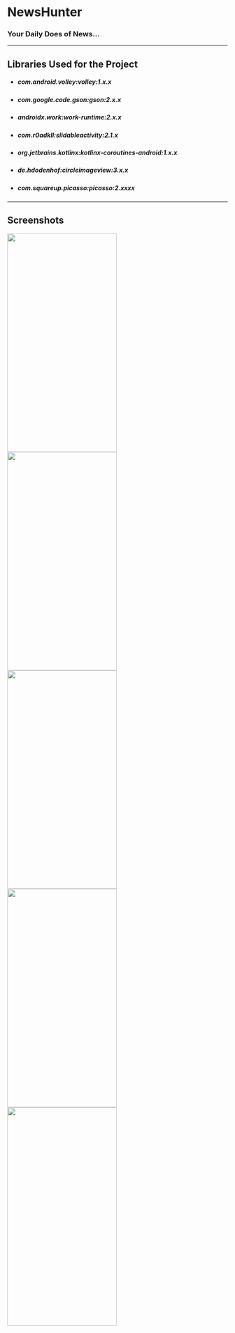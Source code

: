 # NewsHunter
### Your Daily Does of News...
---  

## Libraries Used for the Project

* ##### com.android.volley:volley:1.x.x
* ##### com.google.code.gson:gson:2.x.x
* ##### androidx.work:work-runtime:2.x.x
* ##### com.r0adkll:slidableactivity:2.1.x
* ##### org.jetbrains.kotlinx:kotlinx-coroutines-android:1.x.x
* ##### de.hdodenhof:circleimageview:3.x.x
* ##### com.squareup.picasso:picasso:2.xxxx
---

## Screenshots  

<img align="left"  src="https://user-images.githubusercontent.com/53964520/95663079-aef1a900-0b59-11eb-90fb-2520e7757faf.png" height="500" width="250">

<img align="left" src="https://user-images.githubusercontent.com/53964520/95662441-9af77880-0b54-11eb-9f2f-e9937e356001.png" height="500" width="250">

<img align="left"  src="https://user-images.githubusercontent.com/53964520/95662442-9c28a580-0b54-11eb-92b7-56425922811a.png" height="500" width="250">

<img align="left" src="https://user-images.githubusercontent.com/53964520/95662444-9df26900-0b54-11eb-9540-d75687ac4ac4.png" height="500" width="250">

<img align="left"  src="https://user-images.githubusercontent.com/53964520/95662703-9764f100-0b56-11eb-9793-5df7b60e040f.png" height="500" width="250">
